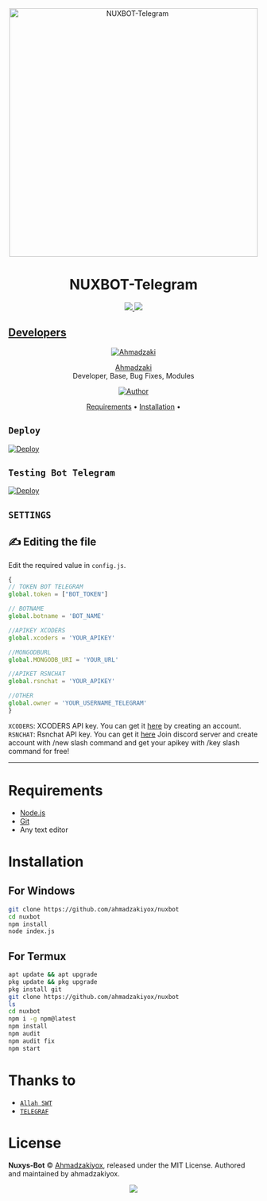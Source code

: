 <div align="center">
<img src="https://telegra.ph/file/2dfe530e113fcd823d185.jpg" alt="NUXBOT-Telegram⁩" width="500" />

#  NUXBOT-Telegram
</div>
<p align="center">
  <a href="https://instagram.com/ahmadzaki_yo"><img src="https://img.shields.io/badge/Instagram-E4405F?style=for-the-badge&logo=instagram&logoColor=white"/> 
  <a href="https://wa.me/6283124958295"><img src="https://img.shields.io/badge/WhatsApp-25D366?style=for-the-badge&logo=whatsapp&logoColor=white" />
</p>

## Developers
  <div align="center">
    
  [![Ahmadzaki](https://telegra.ph/file/7128e35f7ec02356b8039.jpg)](https://github.com/ahmadzakiyox)

[Ahmadzaki](https://github.com/ahmadzakiyox)        
Developer, Base, Bug Fixes, Modules

  
<p align="center">
  <a href="https://github.com/ahmadzakiyox"><img title="Author" src="https://img.shields.io/badge/Author-ahmadzakiyox-orange.svg?style=for-the-badge&logo=github" /></a>

<p align="center">
  <a href="https://github.com/ahmadzakiyox/nuxbot#requirements">Requirements</a> •
  <a href="https://github.com/ahmadzakiyox/nuxbot#instalasi">Installation</a> •
</p>
</div>

## `Deploy`
[![Deploy](https://www.herokucdn.com/deploy/button.svg)](https://heroku.com/deploy?template=https://github.com/ahmadzakiyox/nuxbot)

## `Testing Bot Telegram`
[![Deploy](https://img.shields.io/badge/Telegram-2CA5E0?style=for-the-badge&logo=telegram&logoColor=white)](https://t.me/Nuxysaibot)

## `SETTINGS`

## ✍️ Editing the file
Edit the required value in `config.js`.
```js
{
// TOKEN BOT TELEGRAM
global.token = ["BOT_TOKEN"]

// BOTNAME
global.botname = 'BOT_NAME'

//APIKEY XCODERS
global.xcoders = 'YOUR_APIKEY'

//MONGODBURL 
global.MONGODB_URI = 'YOUR_URL'

//APIKET RSNCHAT 
global.rsnchat = 'YOUR_APIKEY'

//OTHER 
global.owner = 'YOUR_USERNAME_TELEGRAM'
}
```

`XCODERS`: XCODERS API key. You can get it [here](https://xcoders-api.onrender.com) by creating an account.   
`RSNCHAT`: Rsnchat API key. You can get it [here](https://discord.gg/r5QWdKfQxr) Join discord server and create account with /new slash command and get your apikey with /key slash command for free!  

---



# Requirements
* [Node.js](https://nodejs.org/en/)
* [Git](https://git-scm.com/downloads)
* Any text editor

# Installation
## For Windows
```bash
git clone https://github.com/ahmadzakiyox/nuxbot
cd nuxbot
npm install
node index.js
```
## For Termux
```bash
apt update && apt upgrade
pkg update && pkg upgrade
pkg install git
git clone https://github.com/ahmadzakiyox/nuxbot
ls
cd nuxbot
npm i -g npm@latest
npm install
npm audit
npm audit fix
npm start
```

# Thanks to
* [`Allah SWT`]()
* [`TELEGRAF`](https://github.com/telegraf/telegraf)

# License
**Nuxys-Bot** © [Ahmadzakiyox](https://github.com/ahmadzakiyox), released under the MIT License.
Authored and maintained by ahmadzakiyox.


<div align="center">
  <a href="https://app.fossa.com/projects/git%2Bgithub.com%2Fahmadzakiyox%2Fnuxbot?ref=badge_large"><img src="https://app.fossa.com/api/projects/git%2Bgithub.com%2Fahmadzakiyox%2Fnuxbot.svg?type=large&issueType=license" />
</div>

